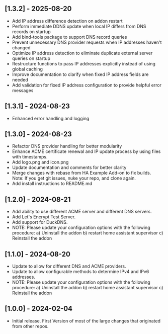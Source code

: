 <!-- https://developers.home-assistant.io/docs/add-ons/presentation#keeping-a-changelog -->

## [1.3.2] - 2025-08-20

- Add IP address difference detection on addon restart
- Perform immediate DDNS update when local IP differs from DNS records on startup
- Add bind-tools package to support DNS record queries
- Prevent unnecessary DNS provider requests when IP addresses haven't changed
- Optimize IP address detection to eliminate duplicate external server queries on startup
- Restructure functions to pass IP addresses explicitly instead of using global caching
- Improve documentation to clarify when fixed IP address fields are needed
- Add validation for fixed IP address configuration to provide helpful error messages

## [1.3.1] - 2024-08-23

- Enhanced error handling and logging

## [1.3.0] - 2024-08-23

- Refactor DNS provider handling for better modularity
- Enhance ACME certificate renewal and IP update process by using files with timestamps.
- Add logo.png and icon.png
- Update documentation and comments for better clarity
- Merge changes with rebase from HA Example Add-on to fix builds. 
    Note: If you get git issues, nuke your repo, and clone again.
- Add install instructions to README.md

## [1.2.0] - 2024-08-21

- Add ability to use different ACME server and different DNS servers.
- Add Let's Encrypt Test Server.
- Add support for DuckDNS.
- NOTE: Please update your configuration options with the following procedure:
        a) Uninstall the addon
        b) restart home assistant supervisor
        c) Reinstall the addon

## [1.1.0] - 2024-08-20

- Update to allow for different DNS and ACME providers.
- Update to allow configurable methods to determine IPv4 and IPv6 addresses.
- NOTE: Please update your configuration options with the following procedure:
        a) Uninstall the addon
        b) restart home assistant supervisor
        c) Reinstall the addon

## [1.0.0] - 2024-02-04

- Initial release. First Version of most of the large changes that originated from other repos.
